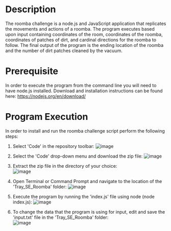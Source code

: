 # Description
The roomba challenge is a node.js and JavaScript application that replicates the movements and actions of a roomba. The program executes based upon input containing coordinates of the room, coordinates of the roomba, coordinates of patches of dirt, and cardinal directions for the roomba to follow. The final output of the program is the ending location of the roomba and the number of dirt patches cleaned by the vacuum.

# Prerequisite
In order to execute the program from the command line you will need to have node.js installed. Download and installation instructions can be found here: 
  https://nodejs.org/en/download/
  
# Program Execution
In order to install and run the roomba challenge script perform the following steps:

1. Select 'Code' in the repository toolbar:
  ![image](https://user-images.githubusercontent.com/82191005/118576002-aef00200-b755-11eb-88d5-105463bfea8e.png)

2. Select the 'Code' drop-down menu and download the zip file:
  ![image](https://user-images.githubusercontent.com/82191005/118575895-72bca180-b755-11eb-982a-1ef7741a6397.png)
  
3. Extract the zip file in the directory of your choice:                                                                                                        
   ![image](https://user-images.githubusercontent.com/82191005/118576199-0db57b80-b756-11eb-8e4f-a7186c17f82f.png)
   
4. Open Terminal or Command Prompt and navigate to the location of the 'Tray_SE_Roomba' folder:
   ![image](https://user-images.githubusercontent.com/82191005/118576796-3c802180-b757-11eb-8bf4-799140871172.png)

5. Execute the program by running the 'index.js' file using node (node index.js):
   ![image](https://user-images.githubusercontent.com/82191005/118576939-7fda9000-b757-11eb-8997-3965479adbcf.png)

6. To change the data that the program is using for input, edit and save the 'input.txt' file in the 'Tray_SE_Roomba' folder:                                        
   ![image](https://user-images.githubusercontent.com/82191005/118577170-e3fd5400-b757-11eb-930f-d642574337e5.png)






